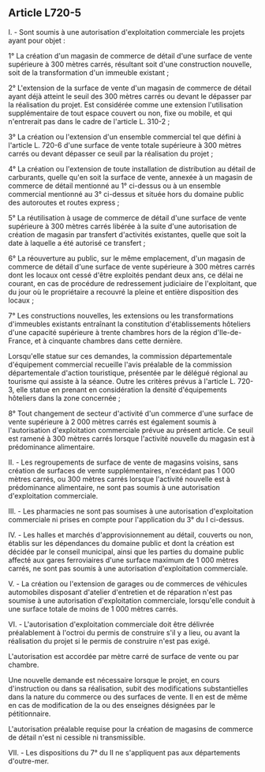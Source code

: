 Article L720-5
----
I. - Sont soumis à une autorisation d'exploitation commerciale les projets ayant
pour objet :

1° La création d'un magasin de commerce de détail d'une surface de vente
supérieure à 300 mètres carrés, résultant soit d'une construction nouvelle, soit
de la transformation d'un immeuble existant ;

2° L'extension de la surface de vente d'un magasin de commerce de détail ayant
déjà atteint le seuil des 300 mètres carrés ou devant le dépasser par la
réalisation du projet. Est considérée comme une extension l'utilisation
supplémentaire de tout espace couvert ou non, fixe ou mobile, et qui n'entrerait
pas dans le cadre de l'article L. 310-2 ;

3° La création ou l'extension d'un ensemble commercial tel que défini à
l'article L. 720-6 d'une surface de vente totale supérieure à 300 mètres carrés
ou devant dépasser ce seuil par la réalisation du projet ;

4° La création ou l'extension de toute installation de distribution au détail de
carburants, quelle qu'en soit la surface de vente, annexée à un magasin de
commerce de détail mentionné au 1° ci-dessus ou à un ensemble commercial
mentionné au 3° ci-dessus et située hors du domaine public des autoroutes et
routes express ;

5° La réutilisation à usage de commerce de détail d'une surface de vente
supérieure à 300 mètres carrés libérée à la suite d'une autorisation de création
de magasin par transfert d'activités existantes, quelle que soit la date à
laquelle a été autorisé ce transfert ;

6° La réouverture au public, sur le même emplacement, d'un magasin de commerce
de détail d'une surface de vente supérieure à 300 mètres carrés dont les locaux
ont cessé d'être exploités pendant deux ans, ce délai ne courant, en cas de
procédure de redressement judiciaire de l'exploitant, que du jour où le
propriétaire a recouvré la pleine et entière disposition des locaux ;

7° Les constructions nouvelles, les extensions ou les transformations
d'immeubles existants entraînant la constitution d'établissements hôteliers
d'une capacité supérieure à trente chambres hors de la région d'Ile-de-France,
et à cinquante chambres dans cette dernière.

Lorsqu'elle statue sur ces demandes, la commission départementale d'équipement
commercial recueille l'avis préalable de la commission départementale d'action
touristique, présentée par le délégué régional au tourisme qui assiste à la
séance. Outre les critères prévus à l'article L. 720-3, elle statue en prenant
en considération la densité d'équipements hôteliers dans la zone concernée ;

8° Tout changement de secteur d'activité d'un commerce d'une surface de vente
supérieure à 2 000 mètres carrés est également soumis à l'autorisation
d'exploitation commerciale prévue au présent article. Ce seuil est ramené à 300
mètres carrés lorsque l'activité nouvelle du magasin est à prédominance
alimentaire.

II. - Les regroupements de surface de vente de magasins voisins, sans création
de surfaces de vente supplémentaires, n'excédant pas 1 000 mètres carrés, ou 300
mètres carrés lorsque l'activité nouvelle est à prédominance alimentaire, ne
sont pas soumis à une autorisation d'exploitation commerciale.

III. - Les pharmacies ne sont pas soumises à une autorisation d'exploitation
commerciale ni prises en compte pour l'application du 3° du I ci-dessus.

IV. - Les halles et marchés d'approvisionnement au détail, couverts ou non,
établis sur les dépendances du domaine public et dont la création est décidée
par le conseil municipal, ainsi que les parties du domaine public affecté aux
gares ferroviaires d'une surface maximum de 1 000 mètres carrés, ne sont pas
soumis à une autorisation d'exploitation commerciale.

V. - La création ou l'extension de garages ou de commerces de véhicules
automobiles disposant d'atelier d'entretien et de réparation n'est pas soumise à
une autorisation d'exploitation commerciale, lorsqu'elle conduit à une surface
totale de moins de 1 000 mètres carrés.

VI. - L'autorisation d'exploitation commerciale doit être délivrée préalablement
à l'octroi du permis de construire s'il y a lieu, ou avant la réalisation du
projet si le permis de construire n'est pas exigé.

L'autorisation est accordée par mètre carré de surface de vente ou par chambre.

Une nouvelle demande est nécessaire lorsque le projet, en cours d'instruction ou
dans sa réalisation, subit des modifications substantielles dans la nature du
commerce ou des surfaces de vente. Il en est de même en cas de modification de
la ou des enseignes désignées par le pétitionnaire.

L'autorisation préalable requise pour la création de magasins de commerce de
détail n'est ni cessible ni transmissible.

VII. - Les dispositions du 7° du II ne s'appliquent pas aux départements
d'outre-mer.
